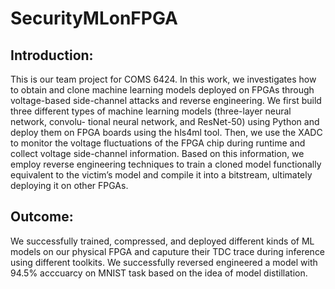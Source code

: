 # SecurityMLonFPGA

## Introduction:

This is our team project for COMS 6424. In this work, we investigates how to obtain and clone machine 
learning models deployed on FPGAs through voltage-based side-channel
attacks and reverse engineering. We first build three different types
of machine learning models (three-layer neural network, convolu-
tional neural network, and ResNet-50) using Python and deploy
them on FPGA boards using the hls4ml tool. Then, we use the
XADC to monitor the voltage fluctuations of the FPGA chip during
runtime and collect voltage side-channel information. Based on this
information, we employ reverse engineering techniques to train
a cloned model functionally equivalent to the victim’s model and
compile it into a bitstream, ultimately deploying it on other FPGAs.

## Outcome:

We successfully trained, compressed, and deployed different kinds of ML models on our physical FPGA and
caputure their TDC trace during inference using different toolkits. We successfully reversed engineered a model
with 94.5% acccuarcy on MNIST task based on the idea of model distillation.
